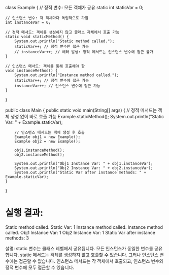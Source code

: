 class Example {
    // 정적 변수: 모든 객체가 공유
    static int staticVar = 0;

    // 인스턴스 변수: 각 객체마다 독립적으로 가짐
    int instanceVar = 0;

    // 정적 메서드: 객체를 생성하지 않고 클래스 자체에서 호출 가능
    static void staticMethod() {
        System.out.println("Static method called.");
        staticVar++; // 정적 변수만 접근 가능
        // instanceVar++; // 에러 발생: 정적 메서드는 인스턴스 변수에 접근 불가
    }

    // 인스턴스 메서드: 객체를 통해 호출해야 함
    void instanceMethod() {
        System.out.println("Instance method called.");
        staticVar++; // 정적 변수에 접근 가능
        instanceVar++; // 인스턴스 변수에 접근 가능
    }
}

public class Main {
    public static void main(String[] args) {
        // 정적 메서드는 객체 생성 없이 바로 호출 가능
        Example.staticMethod();
        System.out.println("Static Var: " + Example.staticVar);

        // 인스턴스 메서드는 객체 생성 후 호출
        Example obj1 = new Example();
        Example obj2 = new Example();

        obj1.instanceMethod();
        obj2.instanceMethod();
        
        System.out.println("Obj1 Instance Var: " + obj1.instanceVar);
        System.out.println("Obj2 Instance Var: " + obj2.instanceVar);
        System.out.println("Static Var after instance methods: " + Example.staticVar);
    }
}

# 실행 결과:

Static method called.
Static Var: 1
Instance method called.
Instance method called.
Obj1 Instance Var: 1
Obj2 Instance Var: 1
Static Var after instance methods: 3

설명:
static 변수는 클래스 레벨에서 공유됩니다. 모든 인스턴스가 동일한 변수를 공유합니다.
static 메서드는 객체를 생성하지 않고 호출할 수 있습니다. 그러나 인스턴스 변수에는 접근할 수 없습니다.
인스턴스 메서드는 각 객체에서 호출되고, 인스턴스 변수와 정적 변수에 모두 접근할 수 있습니다.







